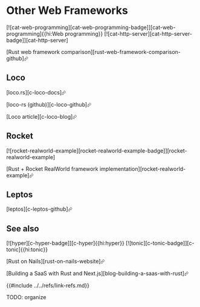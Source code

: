 # Other Web Frameworks

[![cat-web-programming][cat-web-programming-badge]][cat-web-programming]{{hi:Web programming}}  [![cat-http-server][cat-http-server-badge]][cat-http-server]

[Rust web framework comparison][rust-web-framework-comparison-github]⮳

## Loco

[loco.rs][c-loco-docs]⮳

[loco-rs (github)][c-loco-github]⮳

[Loco article][c-loco-blog]⮳

## Rocket

[![rocket-realworld-example][rocket-realworld-example-badge]][rocket-realworld-example]

[Rust + Rocket RealWorld framework implementation][rocket-realworld-example]⮳

## Leptos

[leptos][c-leptos-github]⮳

## See also

[![hyper][c-hyper-badge]][c-hyper]{{hi:hyper}}  [![tonic][c-tonic-badge]][c-tonic]{{hi:tonic}}

[Rust on Nails][rust-on-nails-website]⮳

[Building a SaaS with Rust and Next.js][blog-building-a-saas-with-rust]⮳

{{#include ../../refs/link-refs.md}}

<div class="hidden">
TODO: organize
</div>
